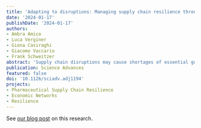 ```yaml
---
title: 'Adapting to disruptions: Managing supply chain resilience through product rerouting'
date: '2024-01-17'
publishDate: '2024-01-17'
authors:
- Ambra Amico
- Luca Verginer
- Giona Casiraghi
- Giacomo Vaccario
- Frank Schweitzer
abstract: 'Supply chain disruptions may cause shortages of essential goods, affecting millions of individuals. We propose a perspective to address this problem via reroute flexibility. This is the ability to substitute and reroute products along existing pathways, hence without requiring the creation of new connections. To showcase the potential of this approach, we examine the US opioid distribution system. We reconstruct over 40 billion distribution routes and quantify the effectiveness of reroute flexibility in mitigating shortages. We demonstrate that flexibility (i) reduces the severity of shortages and (ii) delays the time until they become critical. Moreover, our findings reveal that while increased flexibility alleviates shortages, it comes at the cost of increased complexity: We demonstrate that reroute flexibility increases alternative path usage and slows down the distribution system. Our method enhances decision-makers’ ability to manage the resilience of supply chains.'
publication: Science Advances
featured: false
doi: '10.1126/sciadv.adj1194'
projects:
- Pharmaceutical Supply Chain Resilience
- Economic Networks
- Resilience
---
```


See [our blog post](/news/2024_01_resilience-published/) on this research.
